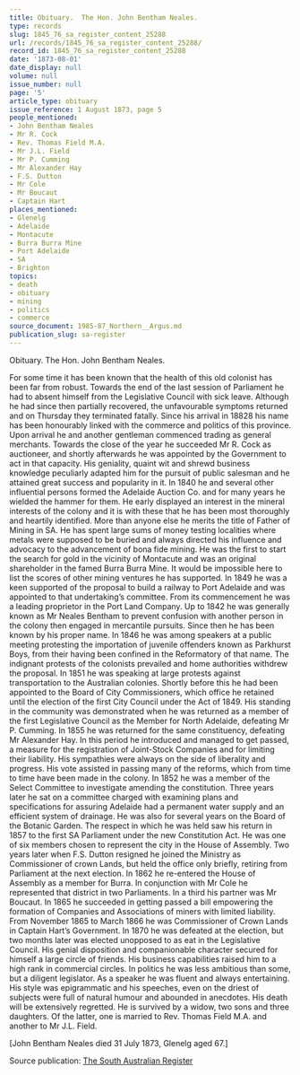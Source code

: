 ```yaml
---
title: Obituary.  The Hon. John Bentham Neales.
type: records
slug: 1845_76_sa_register_content_25288
url: /records/1845_76_sa_register_content_25288/
record_id: 1845_76_sa_register_content_25288
date: '1873-08-01'
date_display: null
volume: null
issue_number: null
page: '5'
article_type: obituary
issue_reference: 1 August 1873, page 5
people_mentioned:
- John Bentham Neales
- Mr R. Cock
- Rev. Thomas Field M.A.
- Mr J.L. Field
- Mr P. Cumming
- Mr Alexander Hay
- F.S. Dutton
- Mr Cole
- Mr Boucaut
- Captain Hart
places_mentioned:
- Glenelg
- Adelaide
- Montacute
- Burra Burra Mine
- Port Adelaide
- SA
- Brighton
topics:
- death
- obituary
- mining
- politics
- commerce
source_document: 1985-87_Northern__Argus.md
publication_slug: sa-register
---
```


Obituary.  The Hon. John Bentham Neales.

For some time it has been known that the health of this old colonist has been far from robust.  Towards the end of the last session of Parliament he had to absent himself from the Legislative Council with sick leave.  Although he had since then partially recovered, the unfavourable symptoms returned and on Thursday they terminated fatally.  Since his arrival in 18828 his name has been honourably linked with the commerce and politics of this province.  Upon arrival he and another gentleman commenced trading as general merchants.  Towards the close of the year he succeeded Mr R. Cock as auctioneer, and shortly afterwards he was appointed by the Government to act in that capacity.  His geniality, quaint wit and shrewd business knowledge peculiarly adapted him for the pursuit of public salesman and he attained great success and popularity in it.  In 1840 he and several other influential persons formed the Adelaide Auction Co. and for many years he wielded the hammer for them.  He early displayed an interest in the mineral interests of the colony and it is with these that he has been most thoroughly and heartily identified.  More than anyone else he merits the title of Father of Mining in SA.  He has spent large sums of money testing localities where metals were supposed to be buried and always directed his influence and advocacy to the advancement of bona fide mining.  He was the first to start the search for gold in the vicinity of Montacute and was an original shareholder in the famed Burra Burra Mine.  It would be impossible here to list the scores of other mining ventures he has supported.  In 1849 he was a keen supported of the proposal to build a railway to Port Adelaide and was appointed to that undertaking’s committee.  From its commencement he was a leading proprietor in the Port Land Company.  Up to 1842 he was generally known as Mr Neales Bentham to prevent confusion with another person in the colony then engaged in mercantile pursuits.  Since then he has been known by his proper name.  In 1846 he was among speakers at a public meeting protesting the importation of juvenile offenders known as Parkhurst Boys, from their having been confined in the Reformatory of that name.  The indignant protests of the colonists prevailed and home authorities withdrew the proposal.  In 1851 he was speaking at large protests against transportation to the Australian colonies.  Shortly before this he had been appointed to the Board of City Commissioners, which office he retained until the election of the first City Council under the Act of 1849.  His standing in the community was demonstrated when he was returned as a member of the first Legislative Council as the Member for North Adelaide, defeating Mr P. Cumming.  In 1855 he was returned for the same constituency, defeating Mr Alexander Hay.  In this period he introduced and managed to get passed, a measure for the registration of Joint-Stock Companies and for limiting their liability.  His sympathies were always on the side of liberality and progress.  His vote assisted in passing many of the reforms, which from time to time have been made in the colony.  In 1852 he was a member of the Select Committee to investigate amending the constitution.  Three years later he sat on a committee charged with examining plans and specifications for assuring Adelaide had a permanent water supply and an efficient system of drainage.  He was also for several years on the Board of the Botanic Garden.  The respect in which he was held saw his return in 1857 to the first SA Parliament under the new Constitution Act.  He was one of six members chosen to represent the city in the House of Assembly.  Two years later when F.S. Dutton resigned he joined the Ministry as Commissioner of crown Lands, but held the office only briefly, retiring from Parliament at the next election.  In 1862 he re-entered the House of Assembly as a member for Burra.  In conjunction with Mr Cole he represented that district in two Parliaments.  In a third his partner was Mr Boucaut.  In 1865 he succeeded in getting passed a bill empowering the formation of Companies and Associations of miners with limited liability.  From November 1865 to March 1866 he was Commissioner of Crown Lands in Captain Hart’s Government.  In 1870 he was defeated at the election, but two months later was elected unopposed to as eat in the Legislative Council.  His genial disposition and companionable character secured for himself a large circle of friends.  His business capabilities raised him to a high rank in commercial circles.  In politics he was less ambitious than some, but a diligent legislator.  As a speaker he was fluent and always entertaining.  His style was epigrammatic and his speeches, even on the driest of subjects were full of natural humour and abounded in anecdotes.  His death will be extensively regretted.  He is survived by a widow, two sons and three daughters.  Of the latter, one is married to Rev. Thomas Field M.A. and another to Mr J.L. Field.

[John Bentham Neales died 31 July 1873, Glenelg aged 67.]

Source publication: [The South Australian Register](/publications/sa-register/)
